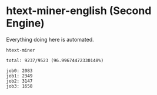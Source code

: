 # htext-miner-english (Second Engine)

Everything doing here is automated.

```
htext-miner

total: 9237/9523 (96.99674472330148%)

job0: 2083
job1: 2349
job2: 3147
job3: 1658
```